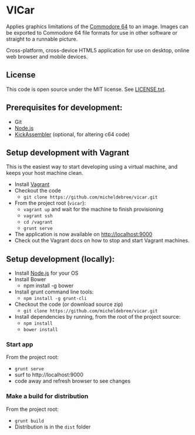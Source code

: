# VICar

Applies graphics limitations of the [Commodore 64](https://en.wikipedia.org/wiki/Commodore_64) to an image. Images can be exported to Commodore 64 file formats for use in other software or straight to a runnable picture.

Cross-platform, cross-device HTML5 application for use on desktop, online web browser and mobile devices.

## License

This code is open source under the MIT license. See [LICENSE.txt](LICENSE.txt).

## Prerequisites for development:
- Git
- [Node.js](http://nodejs.org/)
- [KickAssembler](http://www.theweb.dk/KickAssembler/Main.php) (optional, for altering c64 code)

## Setup development with Vagrant

This is the easiest way to start developing using a virtual machine, and keeps your host machine
clean.

- Install [Vagrant](https://www.vagrantup.com)
- Checkout the code
    - `git clone https://github.com/micheldebree/vicar.git`
- From the project root (`vicar`):
    - `vagrant up` and wait for the machine to finish provisioning
    - `vagrant ssh`
    - `cd /vagrant`
    - `grunt serve`
- The application is now available on [http://localhost:9000](http://localhost:9000)
- Check out the Vagrant docs on how to stop and start Vagrant machines.

## Setup development (locally):

- Install [Node.js](http://nodejs.org/) for your OS
- Install Bower 
    - npm install -g bower
- Install grunt command line tools:
    - `npm install -g grunt-cli`
- Checkout the code (or download source zip)
    - `git clone https://github.com/micheldebree/vicar.git`
- Install dependencies by running, from the root of the project source:
    - `npm install`
    - `bower install`

### Start app

From the project root:

- `grunt serve`
- surf to http://localhost:9000
- code away and refresh browser to see changes

### Make a build for distribution

From the project root:

- `grunt build`
- Distribution is in the `dist` folder
